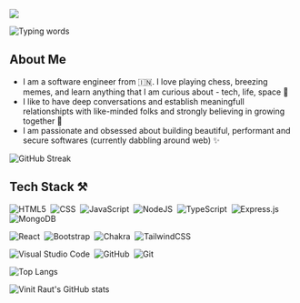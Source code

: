 ![](https://komarev.com/ghpvc/?username=vin18&color=000000)

![Typing words](https://readme-typing-svg.herokuapp.com?font=Roboto&color=0B0BFF&size=25&lines=Fullstack+Product+Engineer;Design+Enthusiast;Problem+Solver)

## About Me 
- I am a software engineer from 🇮🇳. I love playing chess, breezing memes, and learn anything that I am curious about - tech, life, space 💫
- I like to have deep conversations and establish meaningfull relationshipts with like-minded folks and strongly believing in growing together 🚀
- I am passionate and obsessed about building beautiful, performant and secure softwares (currently dabbling around web) ✨

![GitHub Streak](https://github-readme-streak-stats.herokuapp.com/?user=vin18&theme=radical&hide_border=true)

## Tech Stack ⚒️

![HTML5](https://img.shields.io/badge/html-%23E34F26.svg?style=for-the-badge&logo=html5&logoColor=white)&nbsp; ![CSS](https://img.shields.io/badge/css-%231572B6.svg?style=for-the-badge&logo=css3&logoColor=white) &nbsp;![JavaScript](https://img.shields.io/badge/javascript-%23323330.svg?style=for-the-badge&logo=javascript&logoColor=%23F7DF1E) &nbsp;![NodeJS](https://img.shields.io/badge/node.js-6DA55F?style=for-the-badge&logo=node.js&logoColor=white) &nbsp;![TypeScript](https://img.shields.io/badge/typescript-%23007ACC.svg?style=for-the-badge&logo=typescript&logoColor=white)&nbsp; ![Express.js](https://img.shields.io/badge/express.js-%23404d59.svg?style=for-the-badge&logo=express&logoColor=%2361DAFB) &nbsp;![MongoDB](https://img.shields.io/badge/MongoDB-%234ea94b.svg?style=for-the-badge&logo=mongodb&logoColor=white)

![React](https://img.shields.io/badge/react-%2320232a.svg?style=for-the-badge&logo=react&logoColor=%2361DAFB) &nbsp;![Bootstrap](https://img.shields.io/badge/bootstrap-%23563D7C.svg?style=for-the-badge&logo=bootstrap&logoColor=white)&nbsp; ![Chakra](https://img.shields.io/badge/chakra-%234ED1C5.svg?style=for-the-badge&logo=chakraui&logoColor=white)&nbsp; ![TailwindCSS](https://img.shields.io/badge/tailwindcss-%2338B2AC.svg?style=for-the-badge&logo=tailwind-css&logoColor=white)

![Visual Studio Code](https://img.shields.io/badge/Visual%20Studio%20Code-0078d7.svg?style=for-the-badge&logo=visual-studio-code&logoColor=white)&nbsp; ![GitHub](https://img.shields.io/badge/github-%23121011.svg?style=for-the-badge&logo=github&logoColor=white)&nbsp; ![Git](https://img.shields.io/badge/git-%23F05033.svg?style=for-the-badge&logo=git&logoColor=white)

![Top Langs](https://github-readme-stats.vercel.app/api/top-langs/?username=vin18&langs_count=10&layout=compact&theme=radical&hide_border=true)

![Vinit Raut's GitHub stats](https://github-readme-stats.vercel.app/api?username=vin18&show_icons=true&include_all_commits=true&count_private=true&theme=radical&hide_border=true)

